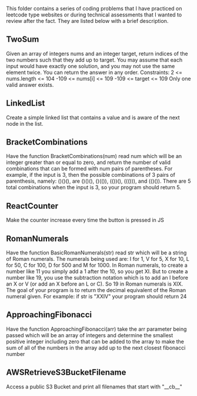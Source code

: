 This folder contains a series of coding problems that I have practiced on leetcode type websites or during technical assessments that I wanted to review after the fact. They are listed below with a brief description.

## TwoSum

Given an array of integers nums and an integer target, return indices of the two numbers such that they add up to target.
You may assume that each input would have exactly one solution, and you may not use the same element twice.
You can return the answer in any order.
Constraints:
    2 <= nums.length <= 104
    -109 <= nums[i] <= 109
    -109 <= target <= 109
    Only one valid answer exists.

## LinkedList

Create a simple linked list that contains a value and is aware of the next node in the list.

## BracketCombinations

Have the function BracketCombinations(num) read num which will be an integer greater than or equal to zero, and return the number of valid combinations that can be formed with num pairs of parentheses. For example, if the input is 3, then the possible combinations of 3 pairs of parenthesis, namely: ()()(), are ()()(), ()(()), (())(), ((())), and (()()). There are 5 total combinations when the input is 3, so your program should return 5.

## ReactCounter

Make the counter increase every time the button is pressed in JS

## RomanNumerals

Have the function BasicRomanNumerals(str) read str which will be a string of Roman numerals. The numerals being used are: I for 1, V for 5, X for 10, L for 50, C for 100, D for 500 and M for 1000. In Roman numerals, to create a number like 11 you simply add a 1 after the 10, so you get XI. But to create a number like 19, you use the subtraction notation which is to add an I before an X or V (or add an X before an L or C). So 19 in Roman numerals is XIX. The goal of your program is to return the decimal equivalent of the Roman numeral given. For example: if str is "XXIV" your program should return 24

## ApproachingFibonacci

Have the function ApproachingFibonacci(arr) take the arr parameter being passed which will be an array of integers and determine the smallest positive integer including zero that can be added to the array to make the sum of all of the numbers in the array add up to the next closest fibonacci number

## AWSRetrieveS3BucketFilename

Access a public S3 Bucket and print all filenames that start with "\_\_cb\_\_"
